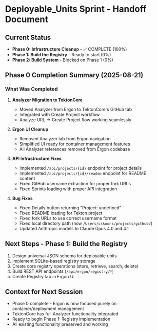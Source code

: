 # Deployable_Units Sprint - Handoff Document

## Current Status
- **Phase 0: Infrastructure Cleanup** - ✅ COMPLETE (100%)
- **Phase 1: Build the Registry** - Ready to start (0%)
- **Phase 2: Build System** - Blocked on Phase 1 (0%)

## Phase 0 Completion Summary (2025-08-21)

### What Was Completed
1. **Analyzer Migration to TektonCore**
   - Moved Analyzer from Ergon to TektonCore's GitHub tab
   - Integrated with Create Project workflow
   - Analyze URL → Create Project flow working seamlessly

2. **Ergon UI Cleanup**
   - Removed Analyzer tab from Ergon navigation
   - Simplified UI ready for container management features
   - All Analyzer references removed from Ergon codebase

3. **API Infrastructure Fixes**
   - Implemented `/api/projects/{id}` endpoint for project details
   - Implemented `/api/projects/{id}/readme` endpoint for README content
   - Fixed GitHub username extraction for proper fork URLs
   - Fixed Sprints loading with proper API integration

4. **Bug Fixes**
   - Fixed Details button returning "Project: undefined"
   - Fixed README loading for Tekton project
   - Fixed fork URLs to use correct username format
   - Fixed local directory path (now `/Users/cskoons/projects/github/`)
   - Updated Anthropic models to Claude Opus 4.0 and 4.1

## Next Steps - Phase 1: Build the Registry
1. Design universal JSON schema for deployable units
2. Implement SQLite-based registry storage
3. Create core registry operations (store, retrieve, search, delete)
4. Build REST API endpoints (`/api/ergon/registry/*`)
5. Create Registry tab in Ergon UI

## Context for Next Session
- Phase 0 complete - Ergon is now focused purely on container/deployment management
- TektonCore has full Analyzer functionality integrated
- Ready to begin Phase 1: Registry implementation
- All existing functionality preserved and working
